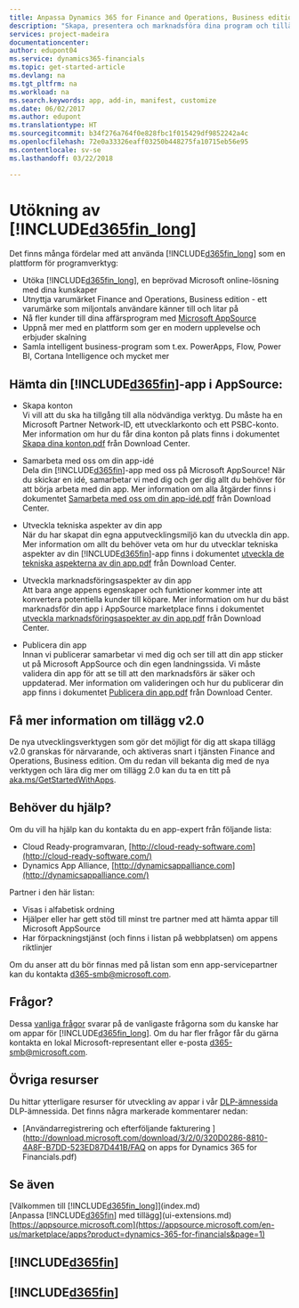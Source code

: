 ```yaml
---
title: Anpassa Dynamics 365 for Finance and Operations, Business edition | Microsoft Docs
description: "Skapa, presentera och marknadsföra dina program och tillägg för Finance and Operations, Business edition."
services: project-madeira
documentationcenter: 
author: edupont04
ms.service: dynamics365-financials
ms.topic: get-started-article
ms.devlang: na
ms.tgt_pltfrm: na
ms.workload: na
ms.search.keywords: app, add-in, manifest, customize
ms.date: 06/02/2017
ms.author: edupont
ms.translationtype: HT
ms.sourcegitcommit: b34f276a764f0e828fbc1f015429df9852242a4c
ms.openlocfilehash: 72e0a33326eaff03250b448275fa10715eb56e95
ms.contentlocale: sv-se
ms.lasthandoff: 03/22/2018

---
```

# <a name="extending-included365finlongincludesd365finlongmdmd"></a>Utökning av [!INCLUDE[d365fin_long](includes/d365fin_long_md.md)]
Det finns många fördelar med att använda [!INCLUDE[d365fin_long](includes/d365fin_long_md.md)] som en plattform för programverktyg:

* Utöka [!INCLUDE[d365fin_long](includes/d365fin_long_md.md)], en beprövad Microsoft online-lösning med dina kunskaper  
* Utnyttja varumärket Finance and Operations, Business edition - ett varumärke som miljontals användare känner till och litar på  
* Nå fler kunder till dina affärsprogram med [Microsoft AppSource](https://appsource.microsoft.com/)  
* Uppnå mer med en plattform som ger en modern upplevelse och erbjuder skalning  
* Samla intelligent business-program som t.ex. PowerApps, Flow, Power BI, Cortana Intelligence och mycket mer  

## <a name="to-bring-your-included365finincludesd365finmdmd-app-into-appsource"></a>Hämta din [!INCLUDE[d365fin](includes/d365fin_md.md)]-app i AppSource:
+ Skapa konton  
Vi vill att du ska ha tillgång till alla nödvändiga verktyg. Du måste ha en Microsoft Partner Network-ID, ett utvecklarkonto och ett PSBC-konto.
Mer information om hur du får dina konton på plats finns i dokumentet [Skapa dina konton.pdf](https://go.microsoft.com/fwlink/?linkid=841514) från Download Center.

+ Samarbeta med oss om din app-idé  
Dela din [!INCLUDE[d365fin](includes/d365fin_md.md)]-app med oss på Microsoft AppSource! När du skickar en idé, samarbetar vi med dig och ger dig allt du behöver för att börja arbeta med din app.
Mer information om alla åtgärder finns i dokumentet [Samarbeta med oss om din app-idé.pdf](https://go.microsoft.com/fwlink/?linkid=841515) från Download Center.

+ Utveckla tekniska aspekter av din app    
När du har skapat din egna apputvecklingsmiljö kan du utveckla din app.
Mer information om allt du behöver veta om hur du utvecklar tekniska aspekter av din [!INCLUDE[d365fin](includes/d365fin_md.md)]-app finns i dokumentet [utveckla de tekniska aspekterna av din app.pdf](https://go.microsoft.com/fwlink/?linkid=841516) från Download Center.

+ Utveckla marknadsföringsaspekter av din app  
Att bara ange appens egenskaper och funktioner kommer inte att konvertera potentiella kunder till köpare. Mer information om hur du bäst marknadsför din app i AppSource marketplace finns i dokumentet [utveckla marknadsföringsaspekter av din app.pdf](https://go.microsoft.com/fwlink/?linkid=841518) från Download Center.

+ Publicera din app  
Innan vi publicerar samarbetar vi med dig och ser till att din app sticker ut på Microsoft AppSource och din egen landningssida. Vi måste validera din app för att se till att den marknadsförs är säker och uppdaterad.
Mer information om valideringen och hur du publicerar din app finns i dokumentet [Publicera din app.pdf](https://go.microsoft.com/fwlink/?linkid=841517) från Download Center.

## <a name="learn-more-about-extensions-v20"></a>Få mer information om tillägg v2.0
De nya utvecklingsverktygen som gör det möjligt för dig att skapa tillägg v2.0 granskas för närvarande, och aktiveras snart i tjänsten Finance and Operations, Business edition. Om du redan vill bekanta dig med de nya verktygen och lära dig mer om tillägg 2.0 kan du ta en titt på [aka.ms/GetStartedWithApps](http://aka.ms/GetStartedWithApps).  

## <a name="need-help"></a>Behöver du hjälp?
Om du vill ha hjälp kan du kontakta du en app-expert från följande lista:

* Cloud Ready-programvaran, [http://cloud-ready-software.com](http://cloud-ready-software.com/)  
* Dynamics App Alliance, [http://dynamicsappalliance.com](http://dynamicsappalliance.com/)

Partner i den här listan:

* Visas i alfabetisk ordning  
* Hjälper eller har gett stöd till minst tre partner med att hämta appar till Microsoft AppSource  
* Har förpackningstjänst (och finns i listan på webbplatsen) om appens riktlinjer  

Om du anser att du bör finnas med på listan som enn app-servicepartner kan du kontakta [d365-smb@microsoft.com](mailto:d365-smb@microsoft.com).

## <a name="questions"></a>Frågor?
Dessa [vanliga frågor](https://go.microsoft.com/fwlink/?linkid=841520) svarar på de vanligaste frågorna som du kanske har om appar för [!INCLUDE[d365fin_long](includes/d365fin_long_md.md)]. Om du har fler frågor får du gärna kontakta en lokal Microsoft-representant eller e-posta [d365-smb@microsoft.com](mailto:d365-smb@microsoft.com).

## <a name="further-resources"></a>Övriga resurser
Du hittar ytterligare resurser för utveckling av appar i vår [DLP-ämnessida](https://mbspartner.microsoft.com/BFI/Topic/76) DLP-ämnessida. Det finns några markerade kommentarer nedan:
-   [Användarregistrering och efterföljande fakturering ](http://download.microsoft.com/download/3/2/0/320D0286-8810-4A8F-B7DD-523ED87D441B/FAQ on apps for Dynamics 365 for Financials.pdf)



## <a name="see-also"></a>Se även
[Välkommen till [!INCLUDE[d365fin_long](includes/d365fin_long_md.md)]](index.md)  
[Anpassa [!INCLUDE[d365fin](includes/d365fin_md.md)] med tillägg](ui-extensions.md)  
[https://appsource.microsoft.com](https://appsource.microsoft.com/en-us/marketplace/apps?product=dynamics-365-for-financials&page=1)  

## [!INCLUDE[d365fin](includes/free_trial_md.md)]  
## [!INCLUDE[d365fin](includes/training_link_md.md)]

